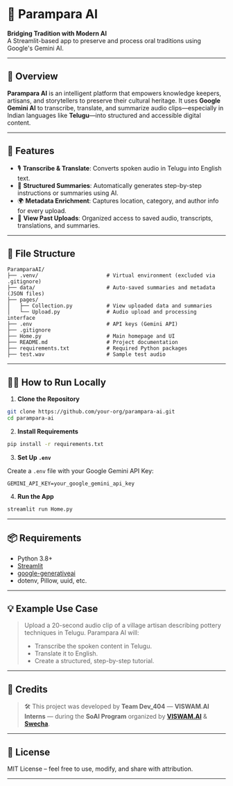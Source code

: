 
# 🧠 Parampara AI

**Bridging Tradition with Modern AI**  
A Streamlit-based app to preserve and process oral traditions using Google's Gemini AI.

---

## 📌 Overview

**Parampara AI** is an intelligent platform that empowers knowledge keepers, artisans, and storytellers to preserve their cultural heritage. It uses **Google Gemini AI** to transcribe, translate, and summarize audio clips—especially in Indian languages like **Telugu**—into structured and accessible digital content.

---

## 🚀 Features

- 🎙️ **Transcribe & Translate**: Converts spoken audio in Telugu into English text.
- 🧠 **Structured Summaries**: Automatically generates step-by-step instructions or summaries using AI.
- 🌍 **Metadata Enrichment**: Captures location, category, and author info for every upload.
- 📁 **View Past Uploads**: Organized access to saved audio, transcripts, translations, and summaries.

---

## 📁 File Structure

```
ParamparaAI/
├── .venv/                      # Virtual environment (excluded via .gitignore)
├── data/                       # Auto-saved summaries and metadata (JSON files)
├── pages/
│   ├── Collection.py           # View uploaded data and summaries
│   └── Upload.py               # Audio upload and processing interface
├── .env                        # API keys (Gemini API)
├── .gitignore
├── Home.py                     # Main homepage and UI
├── README.md                   # Project documentation
├── requirements.txt            # Required Python packages
├── test.wav                    # Sample test audio
```

---

## 🧑‍💻 How to Run Locally

1. **Clone the Repository**

```bash
git clone https://github.com/your-org/parampara-ai.git
cd parampara-ai
```

2. **Install Requirements**

```bash
pip install -r requirements.txt
```

3. **Set Up `.env`**

Create a `.env` file with your Google Gemini API Key:

```env
GEMINI_API_KEY=your_google_gemini_api_key
```

4. **Run the App**

```bash
streamlit run Home.py
```

---

## 📦 Requirements

- Python 3.8+
- [Streamlit](https://streamlit.io/)
- [google-generativeai](https://pypi.org/project/google-generativeai/)
- dotenv, Pillow, uuid, etc.

---

## 💡 Example Use Case

> Upload a 20-second audio clip of a village artisan describing pottery techniques in Telugu. Parampara AI will:
> - Transcribe the spoken content in Telugu.
> - Translate it to English.
> - Create a structured, step-by-step tutorial.

---

## 🙌 Credits

> 🛠️ This project was developed by **Team Dev_404** — **VISWAM.AI Interns** — during the **SoAI Program** organized by [**VISWAM.AI**](https://viswam.ai) & [**Swecha**](https://swecha.org).

---

## 📄 License

MIT License – feel free to use, modify, and share with attribution.

---